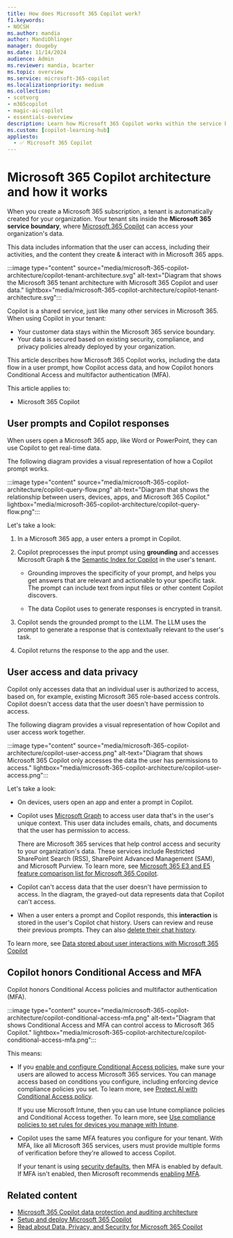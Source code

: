 ```yaml
---
title: How does Microsoft 365 Copilot work?
f1.keywords:
- NOCSH
ms.author: mandia
author: MandiOhlinger
manager: dougeby
ms.date: 11/14/2024
audience: Admin
ms.reviewer: mandia, bcarter
ms.topic: overview
ms.service: microsoft-365-copilot
ms.localizationpriority: medium
ms.collection: 
- scotvorg
- m365copilot
- magic-ai-copilot
- essentials-overview
description: Learn how Microsoft 365 Copilot works within the service boundary of your Microsoft 365 tenant. And, how it uses Microsoft Graph to get your organization data based on user permissions. Copilot also honors Conditional Access and multifactor authentication (MFA).
ms.custom: [copilot-learning-hub]
appliesto:
  - ✅ Microsoft 365 Copilot
---
```


# Microsoft 365 Copilot architecture and how it works

When you create a Microsoft 365 subscription, a tenant is automatically created for your organization. Your tenant sits inside the **Microsoft 365 service boundary**, where [Microsoft 365 Copilot](microsoft-365-copilot-overview.md) can access your organization's data.

This data includes information that the user can access, including their activities, and the content they create & interact with in Microsoft 365 apps.

:::image type="content" source="media/microsoft-365-copilot-architecture/copilot-tenant-architecture.svg" alt-text="Diagram that shows the Microsoft 365 tenant architecture with Microsoft 365 Copilot and user data." lightbox="media/microsoft-365-copilot-architecture/copilot-tenant-architecture.svg":::

Copilot is a shared service, just like many other services in Microsoft 365. When using Copilot in your tenant:

- Your customer data stays within the Microsoft 365 service boundary.
- Your data is secured based on existing security, compliance, and privacy policies already deployed by your organization.

This article describes how Microsoft 365 Copilot works, including the data flow in a user prompt, how Copilot access data, and how Copilot honors Conditional Access and multifactor authentication (MFA).

This article applies to:

- Microsoft 365 Copilot

## User prompts and Copilot responses

When users open a Microsoft 365 app, like Word or PowerPoint, they can use Copilot to get real-time data.

The following diagram provides a visual representation of how a Copilot prompt works.

:::image type="content" source="media/microsoft-365-copilot-architecture/copilot-query-flow.png" alt-text="Diagram that shows the relationship between users, devices, apps, and Microsoft 365 Copilot." lightbox="media/microsoft-365-copilot-architecture/copilot-query-flow.png":::

Let's take a look:

1. In a Microsoft 365 app, a user enters a prompt in Copilot.

2. Copilot preprocesses the input prompt using **grounding** and accesses Microsoft Graph & the [Semantic Index for Copilot](/microsoftsearch/semantic-index-for-copilot) in the user's tenant.

    - Grounding improves the specificity of your prompt, and helps you get answers that are relevant and actionable to your specific task. The prompt can include text from input files or other content Copilot discovers.

    - The data Copilot uses to generate responses is encrypted in transit.

3. Copilot sends the grounded prompt to the LLM. The LLM uses the prompt to generate a response that is contextually relevant to the user's task.

4. Copilot returns the response to the app and the user.

## User access and data privacy

Copilot only accesses data that an individual user is authorized to access, based on, for example, existing Microsoft 365 role-based access controls. Copilot doesn't access data that the user doesn't have permission to access.

The following diagram provides a visual representation of how Copilot and user access work together.

:::image type="content" source="media/microsoft-365-copilot-architecture/copilot-user-access.png" alt-text="Diagram that shows Microsoft 365 Copilot only accesses the data the user has permissions to access." lightbox="media/microsoft-365-copilot-architecture/copilot-user-access.png":::

Let's take a look:

- On devices, users open an app and enter a prompt in Copilot.

- Copilot uses [Microsoft Graph](/graph/overview) to access user data that's in the user's unique context. This user data includes emails, chats, and documents that the user has permission to access.

  There are Microsoft 365 services that help control access and security to your organization's data. These services include Restricted SharePoint Search (RSS), SharePoint Advanced Management (SAM), and Microsoft Purview. To learn more, see [Microsoft 365 E3 and E5 feature comparison list for Microsoft 365 Copilot](microsoft-365-copilot-license-feature-overview.md).

- Copilot can't access data that the user doesn't have permission to access. In the diagram, the grayed-out data represents data that Copilot can't access.

- When a user enters a prompt and Copilot responds, this **interaction** is stored in the user's Copilot chat history. Users can review and reuse their previous prompts. They can also [delete their chat history](https://support.microsoft.com/office/delete-your-microsoft-365-copilot-activity-history-76de8afa-5eaf-43b0-bda8-0076d6e0390f).

To learn more, see [Data stored about user interactions with Microsoft 365 Copilot](microsoft-365-copilot-privacy.md#data-stored-about-user-interactions-with-microsoft-365-copilot)

## Copilot honors Conditional Access and MFA

Copilot honors Conditional Access policies and multifactor authentication (MFA).

:::image type="content" source="media/microsoft-365-copilot-architecture/copilot-conditional-access-mfa.png" alt-text="Diagram that shows Conditional Access and MFA can control access to Microsoft 365 Copilot." lightbox="media/microsoft-365-copilot-architecture/copilot-conditional-access-mfa.png":::

This means:

- If you [enable and configure Conditional Access policies](/entra/identity/conditional-access/plan-conditional-access), make sure your users are allowed to access Microsoft 365 services. You can manage access based on conditions you configure, including enforcing device compliance policies you set. To learn more, see [Protect AI with Conditional Access policy](/entra/identity/conditional-access/policy-all-users-copilot-ai-security).

  If you use Microsoft Intune, then you can use Intune compliance policies and Conditional Access together. To learn more, see [Use compliance policies to set rules for devices you manage with Intune](/mem/intune/protect/device-compliance-get-started).

- Copilot uses the same MFA features you configure for your tenant. With MFA, like all Microsoft 365 services, users must provide multiple forms of verification before they're allowed to access Copilot.

  If your tenant is using [security defaults](/microsoft-365/solutions/empower-people-to-work-remotely-secure-sign-in), then MFA is enabled by default. If MFA isn't enabled, then Microsoft recommends [enabling MFA](/entra/identity/authentication/tutorial-enable-azure-mfa).

## Related content

- [Microsoft 365 Copilot data protection and auditing architecture](microsoft-365-copilot-architecture-data-protection-auditing.md)
- [Setup and deploy Microsoft 365 Copilot](microsoft-365-copilot-setup.md)
- [Read about Data, Privacy, and Security for Microsoft 365 Copilot](microsoft-365-copilot-privacy.md)
